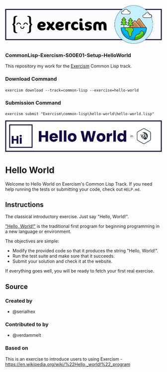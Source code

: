 ![Banner](Data/Images/CommonLisp-Exercism-S00E01-Setup-HelloWorld-Banner.png)

### CommonLisp-Exercism-S00E01-Setup-HelloWorld

This repository my work for the [Exercism](https://exercism.org/) Common Lisp track.

### Download Command
`exercism download --track=common-lisp --exercise=hello-world`

### Submission Command
`exercism submit "Exercism\common-lisp\hello-world\hello-world.lisp"`

![Banner](Data/Images/CommonLisp-Exercism-S00-HelloWorld-Title.png)

# Hello World

Welcome to Hello World on Exercism's Common Lisp Track.
If you need help running the tests or submitting your code, check out `HELP.md`.

## Instructions

The classical introductory exercise.
Just say "Hello, World!".

["Hello, World!"][hello-world] is the traditional first program for beginning programming in a new language or environment.

The objectives are simple:

- Modify the provided code so that it produces the string "Hello, World!".
- Run the test suite and make sure that it succeeds.
- Submit your solution and check it at the website.

If everything goes well, you will be ready to fetch your first real exercise.

[hello-world]: https://en.wikipedia.org/wiki/%22Hello,_world!%22_program

## Source

### Created by

- @serialhex

### Contributed to by

- @verdammelt

### Based on

This is an exercise to introduce users to using Exercism - https://en.wikipedia.org/wiki/%22Hello,_world!%22_program
